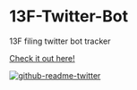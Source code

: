 # 13F-Twitter-Bot
13F filing twitter bot tracker

[Check it out here!](twitter.com/13FTracker)

[![github-readme-twitter](https://github-readme-twitter.gazf.vercel.app/api?id=13FTracker)](https://github.com/gazf/github-readme-twitter)
